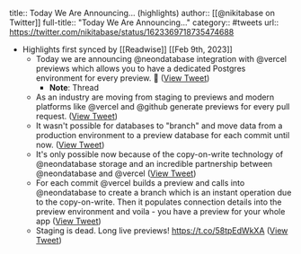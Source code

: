 title:: Today We Are Announcing... (highlights)
author:: [[@nikitabase on Twitter]]
full-title:: "Today We Are Announcing..."
category:: #tweets
url:: https://twitter.com/nikitabase/status/1623369718735474688

- Highlights first synced by [[Readwise]] [[Feb 9th, 2023]]
	- Today we are announcing @neondatabase integration with @vercel previews which allows you to have a dedicated Postgres environment for every preview. 🧵 ([View Tweet](https://twitter.com/nikitabase/status/1623369718735474688))
		- **Note**: Thread
	- As an industry are moving from staging to previews and modern platforms like @vercel and @github generate previews for every pull request. ([View Tweet](https://twitter.com/nikitabase/status/1623369719930822656))
	- It wasn't possible for databases to "branch" and move data from a production environment to a preview database for each commit until now. ([View Tweet](https://twitter.com/nikitabase/status/1623369721004572672))
	- It's only possible now because of the copy-on-write technology of @neondatabase storage and an incredible partnership between @neondatabase and @vercel ([View Tweet](https://twitter.com/nikitabase/status/1623369722187370497))
	- For each commit @vercel builds a preview and calls into @neondatabase to create a branch which is an instant operation due to the copy-on-write. Then it populates connection details into the preview environment and voila - you have a preview for your whole app ([View Tweet](https://twitter.com/nikitabase/status/1623369723210760192))
	- Staging is dead. Long live previews! https://t.co/58tpEdWkXA ([View Tweet](https://twitter.com/nikitabase/status/1623369724309684224))